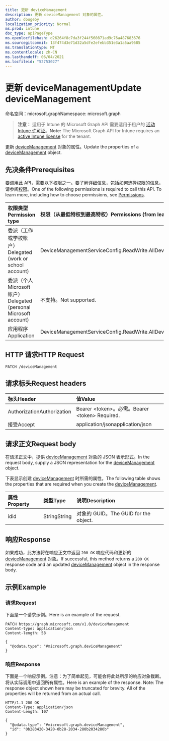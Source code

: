 ```yaml
---
title: 更新 deviceManagement
description: 更新 deviceManagement 对象的属性。
author: dougeby
localization_priority: Normal
ms.prod: intune
doc_type: apiPageType
ms.openlocfilehash: d26264f8c7da3f244f560871ad9c76a487683676
ms.sourcegitcommit: 13f474d3e71d32a5dfe2efebb351e3a1a5aa9685
ms.translationtype: MT
ms.contentlocale: zh-CN
ms.lasthandoff: 06/04/2021
ms.locfileid: "52753027"
---
```

# <a name="update-devicemanagement"></a><span data-ttu-id="b7617-103">更新 deviceManagement</span><span class="sxs-lookup"><span data-stu-id="b7617-103">Update deviceManagement</span></span>

<span data-ttu-id="b7617-104">命名空间：microsoft.graph</span><span class="sxs-lookup"><span data-stu-id="b7617-104">Namespace: microsoft.graph</span></span>

> <span data-ttu-id="b7617-105">**注意：** 适用于 Intune 的 Microsoft Graph API 需要适用于租户的 [活动 Intune 许可证](https://go.microsoft.com/fwlink/?linkid=839381)。</span><span class="sxs-lookup"><span data-stu-id="b7617-105">**Note:** The Microsoft Graph API for Intune requires an [active Intune license](https://go.microsoft.com/fwlink/?linkid=839381) for the tenant.</span></span>

<span data-ttu-id="b7617-106">更新 [deviceManagement](../resources/intune-enrollment-devicemanagement.md) 对象的属性。</span><span class="sxs-lookup"><span data-stu-id="b7617-106">Update the properties of a [deviceManagement](../resources/intune-enrollment-devicemanagement.md) object.</span></span>

## <a name="prerequisites"></a><span data-ttu-id="b7617-107">先决条件</span><span class="sxs-lookup"><span data-stu-id="b7617-107">Prerequisites</span></span>
<span data-ttu-id="b7617-p101">要调用此 API，需要以下权限之一。要了解详细信息，包括如何选择权限的信息，请参阅[权限](/graph/permissions-reference)。</span><span class="sxs-lookup"><span data-stu-id="b7617-p101">One of the following permissions is required to call this API. To learn more, including how to choose permissions, see [Permissions](/graph/permissions-reference).</span></span>

|<span data-ttu-id="b7617-110">权限类型</span><span class="sxs-lookup"><span data-stu-id="b7617-110">Permission type</span></span>|<span data-ttu-id="b7617-111">权限（从最低特权到最高特权）</span><span class="sxs-lookup"><span data-stu-id="b7617-111">Permissions (from least to most privileged)</span></span>|
|:---|:---|
|<span data-ttu-id="b7617-112">委派（工作或学校帐户）</span><span class="sxs-lookup"><span data-stu-id="b7617-112">Delegated (work or school account)</span></span>|<span data-ttu-id="b7617-113">DeviceManagementServiceConfig.ReadWrite.All</span><span class="sxs-lookup"><span data-stu-id="b7617-113">DeviceManagementServiceConfig.ReadWrite.All</span></span>|
|<span data-ttu-id="b7617-114">委派（个人 Microsoft 帐户）</span><span class="sxs-lookup"><span data-stu-id="b7617-114">Delegated (personal Microsoft account)</span></span>|<span data-ttu-id="b7617-115">不支持。</span><span class="sxs-lookup"><span data-stu-id="b7617-115">Not supported.</span></span>|
|<span data-ttu-id="b7617-116">应用程序</span><span class="sxs-lookup"><span data-stu-id="b7617-116">Application</span></span>|<span data-ttu-id="b7617-117">DeviceManagementServiceConfig.ReadWrite.All</span><span class="sxs-lookup"><span data-stu-id="b7617-117">DeviceManagementServiceConfig.ReadWrite.All</span></span>|

## <a name="http-request"></a><span data-ttu-id="b7617-118">HTTP 请求</span><span class="sxs-lookup"><span data-stu-id="b7617-118">HTTP Request</span></span>
<!-- {
  "blockType": "ignored"
}
-->
``` http
PATCH /deviceManagement
```

## <a name="request-headers"></a><span data-ttu-id="b7617-119">请求标头</span><span class="sxs-lookup"><span data-stu-id="b7617-119">Request headers</span></span>
|<span data-ttu-id="b7617-120">标头</span><span class="sxs-lookup"><span data-stu-id="b7617-120">Header</span></span>|<span data-ttu-id="b7617-121">值</span><span class="sxs-lookup"><span data-stu-id="b7617-121">Value</span></span>|
|:---|:---|
|<span data-ttu-id="b7617-122">Authorization</span><span class="sxs-lookup"><span data-stu-id="b7617-122">Authorization</span></span>|<span data-ttu-id="b7617-123">Bearer &lt;token&gt;。必需。</span><span class="sxs-lookup"><span data-stu-id="b7617-123">Bearer &lt;token&gt; Required.</span></span>|
|<span data-ttu-id="b7617-124">接受</span><span class="sxs-lookup"><span data-stu-id="b7617-124">Accept</span></span>|<span data-ttu-id="b7617-125">application/json</span><span class="sxs-lookup"><span data-stu-id="b7617-125">application/json</span></span>|

## <a name="request-body"></a><span data-ttu-id="b7617-126">请求正文</span><span class="sxs-lookup"><span data-stu-id="b7617-126">Request body</span></span>
<span data-ttu-id="b7617-127">在请求正文中，提供 [deviceManagement](../resources/intune-enrollment-devicemanagement.md) 对象的 JSON 表示形式。</span><span class="sxs-lookup"><span data-stu-id="b7617-127">In the request body, supply a JSON representation for the [deviceManagement](../resources/intune-enrollment-devicemanagement.md) object.</span></span>

<span data-ttu-id="b7617-128">下表显示创建 [deviceManagement](../resources/intune-enrollment-devicemanagement.md) 时所需的属性。</span><span class="sxs-lookup"><span data-stu-id="b7617-128">The following table shows the properties that are required when you create the [deviceManagement](../resources/intune-enrollment-devicemanagement.md).</span></span>

|<span data-ttu-id="b7617-129">属性</span><span class="sxs-lookup"><span data-stu-id="b7617-129">Property</span></span>|<span data-ttu-id="b7617-130">类型</span><span class="sxs-lookup"><span data-stu-id="b7617-130">Type</span></span>|<span data-ttu-id="b7617-131">说明</span><span class="sxs-lookup"><span data-stu-id="b7617-131">Description</span></span>|
|:---|:---|:---|
|<span data-ttu-id="b7617-132">id</span><span class="sxs-lookup"><span data-stu-id="b7617-132">id</span></span>|<span data-ttu-id="b7617-133">String</span><span class="sxs-lookup"><span data-stu-id="b7617-133">String</span></span>|<span data-ttu-id="b7617-134">对象的 GUID。</span><span class="sxs-lookup"><span data-stu-id="b7617-134">The GUID for the object.</span></span>|



## <a name="response"></a><span data-ttu-id="b7617-135">响应</span><span class="sxs-lookup"><span data-stu-id="b7617-135">Response</span></span>
<span data-ttu-id="b7617-136">如果成功，此方法将在响应正文中返回 `200 OK` 响应代码和更新的 [deviceManagement](../resources/intune-enrollment-devicemanagement.md) 对象。</span><span class="sxs-lookup"><span data-stu-id="b7617-136">If successful, this method returns a `200 OK` response code and an updated [deviceManagement](../resources/intune-enrollment-devicemanagement.md) object in the response body.</span></span>

## <a name="example"></a><span data-ttu-id="b7617-137">示例</span><span class="sxs-lookup"><span data-stu-id="b7617-137">Example</span></span>

### <a name="request"></a><span data-ttu-id="b7617-138">请求</span><span class="sxs-lookup"><span data-stu-id="b7617-138">Request</span></span>
<span data-ttu-id="b7617-139">下面是一个请求示例。</span><span class="sxs-lookup"><span data-stu-id="b7617-139">Here is an example of the request.</span></span>
``` http
PATCH https://graph.microsoft.com/v1.0/deviceManagement
Content-type: application/json
Content-length: 58

{
  "@odata.type": "#microsoft.graph.deviceManagement"
}
```

### <a name="response"></a><span data-ttu-id="b7617-140">响应</span><span class="sxs-lookup"><span data-stu-id="b7617-140">Response</span></span>
<span data-ttu-id="b7617-p102">下面是一个响应示例。注意：为了简单起见，可能会将此处所示的响应对象截断。将从实际调用中返回所有属性。</span><span class="sxs-lookup"><span data-stu-id="b7617-p102">Here is an example of the response. Note: The response object shown here may be truncated for brevity. All of the properties will be returned from an actual call.</span></span>
``` http
HTTP/1.1 200 OK
Content-Type: application/json
Content-Length: 107

{
  "@odata.type": "#microsoft.graph.deviceManagement",
  "id": "0b283420-3420-0b28-2034-280b2034280b"
}
```




